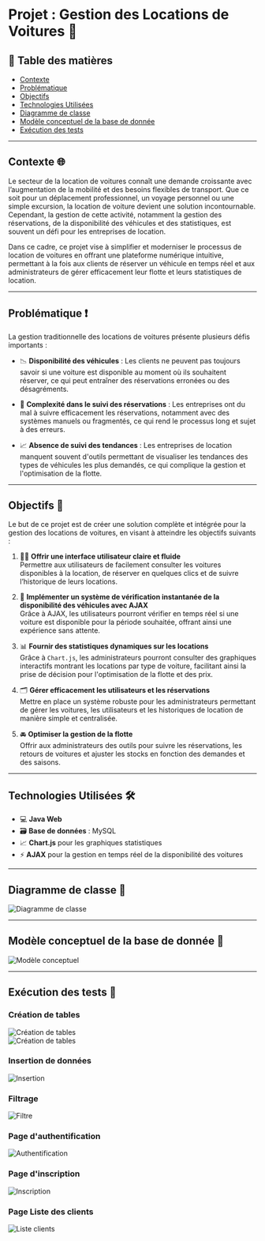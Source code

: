 # **Projet : Gestion des Locations de Voitures** 🚙

## 📌 Table des matières
- [Contexte](#contexte)
- [Problématique](#problématique)
- [Objectifs](#objectifs)
- [Technologies Utilisées](#technologies-utilisées)
- [Diagramme de classe](#diagramme-de-classe)
- [Modèle conceptuel de la base de donnée](#modèle-conceptuel-de-la-base-de-donnée)
- [Exécution des tests](#exécution-des-tests)

---

## **Contexte** 🌐

Le secteur de la location de voitures connaît une demande croissante avec l’augmentation de la mobilité et des besoins flexibles de transport. Que ce soit pour un déplacement professionnel, un voyage personnel ou une simple excursion, la location de voiture devient une solution incontournable. Cependant, la gestion de cette activité, notamment la gestion des réservations, de la disponibilité des véhicules et des statistiques, est souvent un défi pour les entreprises de location.

Dans ce cadre, ce projet vise à simplifier et moderniser le processus de location de voitures en offrant une plateforme numérique intuitive, permettant à la fois aux clients de réserver un véhicule en temps réel et aux administrateurs de gérer efficacement leur flotte et leurs statistiques de location.

---

## **Problématique** ❗️

La gestion traditionnelle des locations de voitures présente plusieurs défis importants :

- 📉 **Disponibilité des véhicules** : Les clients ne peuvent pas toujours savoir si une voiture est disponible au moment où ils souhaitent réserver, ce qui peut entraîner des réservations erronées ou des désagréments.

- 🧾 **Complexité dans le suivi des réservations** : Les entreprises ont du mal à suivre efficacement les réservations, notamment avec des systèmes manuels ou fragmentés, ce qui rend le processus long et sujet à des erreurs.

- 📈 **Absence de suivi des tendances** : Les entreprises de location manquent souvent d'outils permettant de visualiser les tendances des types de véhicules les plus demandés, ce qui complique la gestion et l'optimisation de la flotte.

---

## **Objectifs** 🎯

Le but de ce projet est de créer une solution complète et intégrée pour la gestion des locations de voitures, en visant à atteindre les objectifs suivants :

1. 🧑‍💻 **Offrir une interface utilisateur claire et fluide**  
   Permettre aux utilisateurs de facilement consulter les voitures disponibles à la location, de réserver en quelques clics et de suivre l’historique de leurs locations.

2. 🔁 **Implémenter un système de vérification instantanée de la disponibilité des véhicules avec AJAX**  
   Grâce à AJAX, les utilisateurs pourront vérifier en temps réel si une voiture est disponible pour la période souhaitée, offrant ainsi une expérience sans attente.

3. 📊 **Fournir des statistiques dynamiques sur les locations**  
   Grâce à `Chart.js`, les administrateurs pourront consulter des graphiques interactifs montrant les locations par type de voiture, facilitant ainsi la prise de décision pour l'optimisation de la flotte et des prix.

4. 🗂 **Gérer efficacement les utilisateurs et les réservations**  
   Mettre en place un système robuste pour les administrateurs permettant de gérer les voitures, les utilisateurs et les historiques de location de manière simple et centralisée.

5. 🚘 **Optimiser la gestion de la flotte**  
   Offrir aux administrateurs des outils pour suivre les réservations, les retours de voitures et ajuster les stocks en fonction des demandes et des saisons.

---

## **Technologies Utilisées** 🛠

- 💻 **Java Web**
- 🗃 **Base de données** : MySQL
- 📈 **Chart.js** pour les graphiques statistiques
- ⚡ **AJAX** pour la gestion en temps réel de la disponibilité des voitures

---

## **Diagramme de classe** 🧩

![Diagramme de classe](./images/diag.png)

---

## **Modèle conceptuel de la base de donnée** 🧠

![Modèle conceptuel](./images/conception.png)

---

## **Exécution des tests** 🧪
### **Création de tables**
![Création de tables](./images/c1.png)  
![Création de tables](./images/c2.png)  
### **Insertion de données**
![Insertion](./images/insertion.png)
### **Filtrage**
![Filtre](./images/filtre.png)
### **Page d'authentification**
![Authentification](./images/authentification.png)
### **Page d'inscription**
![Inscription](./images/inscription.png)
### **Page Liste des clients**
![Liste clients](./images/liste.png)